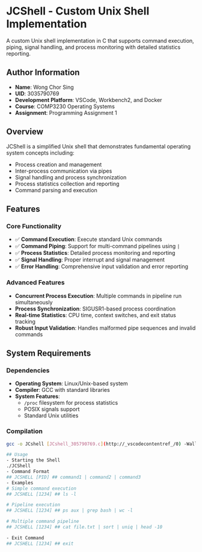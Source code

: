 # JCShell - Custom Unix Shell Implementation

A custom Unix shell implementation in C that supports command execution, piping, signal handling, and process monitoring with detailed statistics reporting.

## Author Information
- **Name**: Wong Chor Sing
- **UID**: 3035790769
- **Development Platform**: VSCode, Workbench2, and Docker
- **Course**: COMP3230 Operating Systems
- **Assignment**: Programming Assignment 1

## Overview

JCShell is a simplified Unix shell that demonstrates fundamental operating system concepts including:
- Process creation and management
- Inter-process communication via pipes
- Signal handling and process synchronization
- Process statistics collection and reporting
- Command parsing and execution

## Features

### Core Functionality
- ✅ **Command Execution**: Execute standard Unix commands
- ✅ **Command Piping**: Support for multi-command pipelines using `|`
- ✅ **Process Statistics**: Detailed process monitoring and reporting
- ✅ **Signal Handling**: Proper interrupt and signal management
- ✅ **Error Handling**: Comprehensive input validation and error reporting

### Advanced Features
- **Concurrent Process Execution**: Multiple commands in pipeline run simultaneously
- **Process Synchronization**: SIGUSR1-based process coordination
- **Real-time Statistics**: CPU time, context switches, and exit status tracking
- **Robust Input Validation**: Handles malformed pipe sequences and invalid commands

## System Requirements

### Dependencies
- **Operating System**: Linux/Unix-based system
- **Compiler**: GCC with standard libraries
- **System Features**: 
  - `/proc` filesystem for process statistics
  - POSIX signals support
  - Standard Unix utilities

### Compilation
```bash
gcc -o JCshell [JCshell_305790769.c](http://_vscodecontentref_/0) -Wall -Wextra

## Usage
- Starting the Shell
./JCShell
- Command Format
## JCSHELL [PID] ## command1 | command2 | command3
- Examples 
# Simple command execution
## JCSHELL [1234] ## ls -l

# Pipeline execution
## JCSHELL [1234] ## ps aux | grep bash | wc -l

# Multiple command pipeline
## JCSHELL [1234] ## cat file.txt | sort | uniq | head -10

- Exit Command 
## JCSHELL [1234] ## exit






